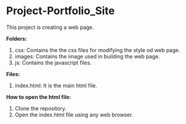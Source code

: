 # Project-Portfolio_Site

<p> This project is creating a web page.</p>
<b>Folders:</b>
<ol>
  <li>css: Contains the the css files for modifying the style od web page.</li>
  <li>images: Contains the image used in building the web page. </li>
  <li>js: Contains the javascript files.</li>
</ol>
<b>Files:</b>
  <ol>
    <li>index.html: It is the main html file.</li>
  </ol>
<b>How to open the html file:</b>
<ol>
    <li>Clone the repository.</li>
    <li>Open the index.html file using any web browser.</li>
  </ol>
